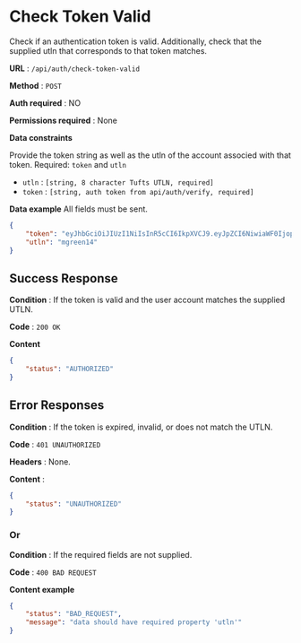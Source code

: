 # Check Token Valid

Check if an authentication token is valid. Additionally, check that the supplied utln that corresponds to that token matches.

**URL** : `/api/auth/check-token-valid`

**Method** : `POST`

**Auth required** : NO

**Permissions required** : None

**Data constraints**

Provide the token string as well as the utln of the account associed with that token. Required: `token` and `utln`

* `utln` : `[string, 8 character Tufts UTLN, required]`
* `token` : `[string, auth token from api/auth/verify, required]`

**Data example** All fields must be sent.

```json
{
    "token": "eyJhbGciOiJIUzI1NiIsInR5cCI6IkpXVCJ9.eyJpZCI6NiwiaWF0IjopNTQwNDAyNDA0LCJleHAiOjE1NzE5NDI0MDR9.fjEgYTiGlnAEDYUlSR6SPgKWT1f3d2JfJ4Cjjyt-KkI",
    "utln": "mgreen14"
}
```

## Success Response

**Condition** : If the token is valid and the user account matches the supplied UTLN.

**Code** : `200 OK`

**Content**

```json
{
    "status": "AUTHORIZED"
}
```

## Error Responses

**Condition** : If the token is expired, invalid, or does not match the UTLN.

**Code** : `401 UNAUTHORIZED`

**Headers** : None.

**Content** :
```json
{
    "status": "UNAUTHORIZED"
}
```

### Or

**Condition** : If the required fields are not supplied.

**Code** : `400 BAD REQUEST`

**Content example**

```json
{
    "status": "BAD_REQUEST",
    "message": "data should have required property 'utln'"
}
```
